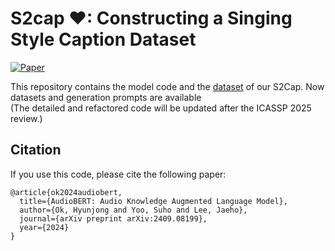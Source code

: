 # S2cap ♥: Constructing a Singing Style Caption Dataset

[![Paper](https://img.shields.io/badge/Paper-arxiv.2409.09866-red)](https://arxiv.org/abs/2409.09866) 

This repository contains the model code and the [dataset](dataset/) of our S2Cap.
Now datasets and generation prompts are available  
(The detailed and refactored code will be updated after the ICASSP 2025 review.)

## Citation
If you use this code, please cite the following paper:
```
@article{ok2024audiobert,
  title={AudioBERT: Audio Knowledge Augmented Language Model},
  author={Ok, Hyunjong and Yoo, Suho and Lee, Jaeho},
  journal={arXiv preprint arXiv:2409.08199},
  year={2024}
}
```